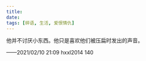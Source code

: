 ```yaml
---
title: 
date: 
tags: [碎语, 生活, 爱恨情仇]
---
```


他并不讨厌小东西。他只是喜欢他们被压扁时发出的声音。

——2021/02/10 21:09 hxxl2014 140
